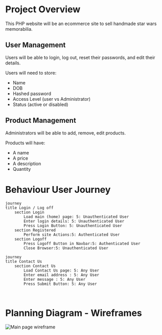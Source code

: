 # Project Overview

This PHP website will be an ecommerce site to sell handmade star wars memorabilia.

## User Management
Users will be able to login, log out, reset their passwords, and edit their details.

Users will need to store:
- Name
- DOB
- Hashed password
- Access Level (user vs Administrator)
- Status (active or disabled)

## Product Management

Administrators will be able to add, remove, edit products.

Products will have:
- A name
- A price
- A description
- Quantity

# Behaviour User Journey

```mermaid
journey
title Login / Log off
    section Login
        Load main (home) page: 5: Unauthenticated User
        Enter login details: 5: Unauthenticated User
        Press Login Button: 5: Unauthenticated User
    section Registered
        Perform site Actions:5: Authenticated User
    section Logoff
        Press Logoff Button in Navbar:5: Authenticated User
        Close Browser:5: Unauthenticated User
```

```mermaid
journey
title Contact Us
    section Contact Us
        Load Contact Us page: 5: Any User
        Enter email address : 5: Any User
        Enter message : 5: Any User
        Press Submit Button: 5: Any User
    
```

```mermaid

```

# Planning Diagram - Wireframes

![Main page wireframe](images/wireframes/main.png)
